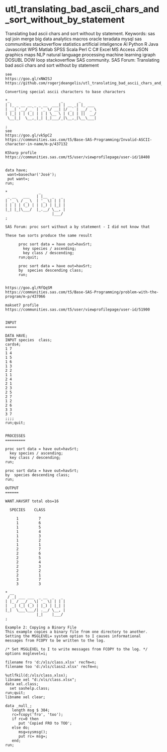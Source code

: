 # utl_translating_bad_ascii_chars_and_sort_without_by_statement
Translating bad ascii chars and sort without by statement. Keywords: sas sql join merge big data analytics macros oracle teradata mysql sas communities stackoverflow statistics artificial inteligence AI Python R Java Javascript WPS Matlab SPSS Scala Perl C C# Excel MS Access JSON graphics maps NLP natural language processing machine learning igraph DOSUBL DOW loop stackoverflow SAS community.
    SAS Forum: Translating bad ascii chars and sort without by statement

    see
    https://goo.gl/xNW2SJ
    https://github.com/rogerjdeangelis/utl_translating_bad_ascii_chars_and_sort_without_by_statement

    Converting special ascii characters to base characters

    *_                       _       _
    | |_ _ __ __ _ _ __  ___| | __ _| |_ ___
    | __| '__/ _` | '_ \/ __| |/ _` | __/ _ \
    | |_| | | (_| | | | \__ \ | (_| | ||  __/
     \__|_|  \__,_|_| |_|___/_|\__,_|\__\___|

    ;
    see
    https://goo.gl/vk5pC2
    https://communities.sas.com/t5/Base-SAS-Programming/Invalid-ASCII-character-in-name/m-p/437132

    KSharp profile
    https://communities.sas.com/t5/user/viewprofilepage/user-id/18408


    data have;
     want=basechar('José');
     put want=;
    run;

    *              _
     _ __   ___   | |__  _   _
    | '_ \ / _ \  | '_ \| | | |
    | | | | (_) | | |_) | |_| |
    |_| |_|\___/  |_.__/ \__, |
                         |___/
    ;

    SAS Forum: proc sort without a by statement - I did not know that

    These two sorts produce the same result

          proc sort data = have out=havSrt;
            key species / ascending;
            key class / descending;
          run;quit;

          proc sort data = have out=havSrt;
          by  species descending class;
          run;


    https://goo.gl/RfQqSM
    https://communities.sas.com/t5/Base-SAS-Programming/problem-with-the-program/m-p/437066

    makset7 profile
    https://communities.sas.com/t5/user/viewprofilepage/user-id/51900


    INPUT
    =====

    DATA HAVE;
    INPUT species  class;
    cards4;
    1 7
    1 4
    1 5
    1 6
    1 3
    2 2
    1 1
    2 4
    2 1
    2 3
    2 5
    2 7
    1 2
    2 6
    3 3
    3 7
    ;;;;
    run;quit;


    PROCESSES
    =========

    proc sort data = have out=havSrt;
      key species / ascending;
      key class / descending;
    run;

    proc sort data = have out=havSrt;
    by  species descending class;
    run;

    OUTPUT
    ======

    WANT.HAVSRT total obs=16

      SPECIES    CLASS

         1         7
         1         6
         1         5
         1         4
         1         3
         1         2
         1         1
         2         7
         2         6
         2         5
         2         4
         2         3
         2         2
         2         1
         3         7
         3         3

    * __
     / _| ___ ___  _ __  _   _
    | |_ / __/ _ \| '_ \| | | |
    |  _| (_| (_) | |_) | |_| |
    |_|  \___\___/| .__/ \__, |
                  |_|    |___/
    ;

    Example 2: Copying a Binary File
    This example copies a binary file from one directory to another.
    Setting the MSGLEVEL= system option to I causes informational
    messages from FCOPY to be written to the log.

    /* Set MSGLEVEL to I to write messages from FCOPY to the log. */
    options msglevel=i;

    filename fro 'd:/xls/class.xlsx' recfm=n;
    filename too 'd:/xls/class2.xlsx' recfm=n;

    %utlfkil(d:/xls/class.xlsx);
    libname xel "d:/xls/class.xlsx";
    data xel.class;
      set sashelp.class;
    run;quit;
    libname xel clear;

    data _null_;
       length msg $ 384;
       rc=fcopy('fro', 'too');
       if rc=0 then
          put 'Copied FRO to TOO';
       else do;
          msg=sysmsg();
          put rc= msg=;
       end;
    run;


